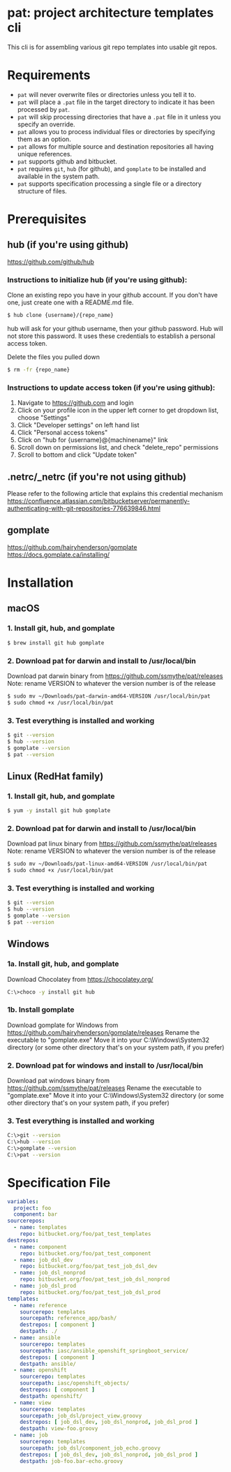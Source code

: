 # pat: project architecture templates cli
This cli is for assembling various git repo templates into usable git repos.

# Requirements
* `pat` will never overwrite files or directories unless you tell it to.
* `pat` will place a `.pat` file in the target directory to indicate it has been processed by `pat`.
* `pat` will skip processing directories that have a `.pat` file in it unless you specify an override.
* `pat` allows you to process individual files or directories by specifying them as an option.
* `pat` allows for multiple source and destination repositories all having unique references.
* `pat` supports github and bitbucket.
* `pat` requires `git`, `hub` (for github), and `gomplate` to be installed and available in the system path.
* `pat` supports specification processing a single file or a directory structure of files.

# Prerequisites
## hub (if you're using github)
https://github.com/github/hub

### Instructions to initialize hub (if you're using github):

Clone an existing repo you have in your github account.  If you don't have one, just create one with
a README.md file.
```bash
$ hub clone {username}/{repo_name}
```
hub will ask for your github username, then your github password.
Hub will not store this password.  It uses these credentials to establish
a personal access token.

Delete the files you pulled down
```bash
$ rm -fr {repo_name}
``` 

### Instructions to update access token (if you're using github): 
1. Navigate to https://github.com and login
2. Click on your profile icon in the upper left corner to get dropdown list, choose "Settings"
3. Click "Developer settings" on left hand list
4. Click "Personal access tokens"
5. Click on "hub for {username}@{machinename}" link
6. Scroll down on permissions list, and check "delete_repo" permissions
7. Scroll to bottom and click "Update token"

## .netrc/_netrc (if you're not using github)
Please refer to the following article that explains this credential mechanism
https://confluence.atlassian.com/bitbucketserver/permanently-authenticating-with-git-repositories-776639846.html

## gomplate
https://github.com/hairyhenderson/gomplate
https://docs.gomplate.ca/installing/

# Installation
## macOS
### 1. Install git, hub, and gomplate
```bash
$ brew install git hub gomplate
```

### 2. Download pat for darwin and install to /usr/local/bin
Download pat darwin binary from https://github.com/ssmythe/pat/releases
Note: rename VERSION to whatever the version number is of the release
```bash
$ sudo mv ~/Downloads/pat-darwin-amd64-VERSION /usr/local/bin/pat
$ sudo chmod +x /usr/local/bin/pat
```

### 3. Test everything is installed and working
```bash
$ git --version
$ hub --version
$ gomplate --version
$ pat --version
```

## Linux (RedHat family)
### 1. Install git, hub, and gomplate
```bash
$ yum -y install git hub gomplate
```

### 2. Download pat for darwin and install to /usr/local/bin
Download pat linux binary from https://github.com/ssmythe/pat/releases
Note: rename VERSION to whatever the version number is of the release
```bash
$ sudo mv ~/Downloads/pat-linux-amd64-VERSION /usr/local/bin/pat
$ sudo chmod +x /usr/local/bin/pat
```

### 3. Test everything is installed and working
```bash
$ git --version
$ hub --version
$ gomplate --version
$ pat --version
```

## Windows
### 1a. Install git, hub, and gomplate
Download Chocolatey from https://chocolatey.org/
```bash
C:\>choco -y install git hub
```

### 1b. Install gomplate
Download gomplate for Windows from https://github.com/hairyhenderson/gomplate/releases
Rename the executable to "gomplate.exe"
Move it into your C:\Windows\System32 directory (or some other directory that's on your system path, if you prefer)

### 2. Download pat for windows and install to /usr/local/bin
Download pat windows binary from https://github.com/ssmythe/pat/releases
Rename the executable to "gomplate.exe"
Move it into your C:\Windows\System32 directory (or some other directory that's on your system path, if you prefer)

### 3. Test everything is installed and working
```bash
C:\>git --version
C:\>hub --version
C:\>gomplate --version
C:\>pat --version
```

# Specification File
```yaml
variables:
  project: foo
  component: bar
sourcerepos:
  - name: templates
    repo: bitbucket.org/foo/pat_test_templates
destrepos:
  - name: component
    repo: bitbucket.org/foo/pat_test_component
  - name: job_dsl_dev
    repo: bitbucket.org/foo/pat_test_job_dsl_dev
  - name: job_dsl_nonprod
    repo: bitbucket.org/foo/pat_test_job_dsl_nonprod
  - name: job_dsl_prod
    repo: bitbucket.org/foo/pat_test_job_dsl_prod
templates:
  - name: reference
    sourcerepo: templates
    sourcepath: reference_app/bash/
    destrepos: [ component ]
    destpath: ./
  - name: ansible
    sourcerepo: templates
    sourcepath: iasc/ansible_openshift_springboot_service/
    destrepos: [ component ]
    destpath: ansible/
  - name: openshift
    sourcerepo: templates
    sourcepath: iasc/openshift_objects/
    destrepos: [ component ]
    destpath: openshift/
  - name: view
    sourcerepo: templates
    sourcepath: job_dsl/project_view.groovy
    destrepos: [ job_dsl_dev, job_dsl_nonprod, job_dsl_prod ]
    destpath: view-foo.groovy
  - name: job
    sourcerepo: templates
    sourcepath: job_dsl/component_job_echo.groovy
    destrepos: [ job_dsl_dev, job_dsl_nonprod, job_dsl_prod ]
    destpath: job-foo.bar-echo.groovy
```
